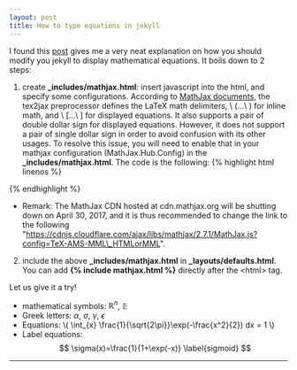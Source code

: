 ```yaml
---
layout: post
title: How to type equations in jekyll
---
```


I found this [post](http://sgeos.github.io/github/jekyll/2016/08/21/adding_mathjax_to_a_jekyll_github_pages_blog.html) gives me a very neat explanation on how you should modify you jekyll to display mathematical equations. It boils down to 2 steps:

1.  create **\_includes/mathjax.html**: insert javascript into the html, and specify some configurations. According to [MathJax documents](http://docs.mathjax.org/en/latest/tex.html), the tex2jax preprocessor defines the LaTeX math delimiters, \\ \(...\\ \) for inline math, and \\ \[...\\ \] for displayed equations. It also supports a pair of double dollar sign for displayed equations. However, it does not support a pair of single dollar sign in order to avoid confusion with its other usages. To resolve this issue, you will need to enable that in your mathjax configuration (MathJax.Hub.Config) in the **\_includes/mathjax.html**. The code is the following:
{% highlight html linenos %}

<script type="text/x-mathjax-config">
    MathJax.Hub.Config({
    tex2jax: {
       inlineMath: [ ['$','$'], ["\\(","\\)"] ],
       displayMath: [ ['$$','$$'], ["\\[","\\]"] ],
       processEscapes: true
    }
  });
</script>
<script src="https://cdnjs.cloudflare.com/ajax/libs/mathjax/2.7.0/MathJax.js?config=TeX-AMS-MML_HTMLorMML" 
        type="text/javascript"
>
</script>
{% endhighlight %}

 - Remark: The MathJax CDN hosted at cdn.mathjax.org will be shutting down on April 30, 2017, and it is thus recommended to change the link to the following "https://cdnjs.cloudflare.com/ajax/libs/mathjax/2.7.1/MathJax.js?config=TeX-AMS-MML\_HTMLorMML".

2. include the above **\_includes/mathjax.html** in **\_layouts/defaults.html**. You can add **\{\% include mathjax.html \%\}** directly after the \<html\> tag.

Let us give it a try!

* mathematical symbols: $\mathbb{R}^{n}$, $\mathbb{E}$
* Greek letters: $\alpha$, $\sigma$, $\gamma$, $\epsilon$
* Equations: \\( \int_{x} \frac{1}{\sqrt{2\pi}}\exp(-\frac{x^2}{2}) dx = 1 \\)
* Label equations: $$ \sigma(x)=\frac{1}{1+\exp(-x)} \label{sigmoid} $$

---
